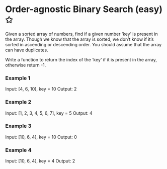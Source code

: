 # Order-agnostic Binary Search (easy) ✩

Given a sorted array of numbers, find if a given number ‘key’ is present in the array. 
Though we know that the array is sorted, we don’t know if it’s sorted in ascending or descending order. 
You should assume that the array can have duplicates.

Write a function to return the index of the ‘key’ if it is present in the array, otherwise return -1.

### Example 1
Input: [4, 6, 10], key = 10
Output: 2

### Example 2
Input: [1, 2, 3, 4, 5, 6, 7], key = 5
Output: 4

### Example 3
Input: [10, 6, 4], key = 10
Output: 0

### Example 4
Input: [10, 6, 4], key = 4
Output: 2